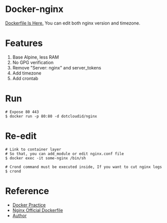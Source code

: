 # Docker-nginx

[Dockerfile Is Here.](https://github.com/index-js/docker-nginx.git)
You can edit both nginx version and timezone.

# Features
1. Base Alpine, less RAM
2. No GPG verification
3. Remove "Server: nginx" and server_tokens
4. Add timezone
5. Add crontab

# Run
```
# Expose 80 443
$ docker run -p 80:80 -d dotcloudid/nginx
```

# Re-edit
```
# Link to container layer
# So that, you can add_module or edit nginx.conf file
$ docker exec -it some-nginx /bin/sh
```
```
# Crond command must be executed inside, If you want to cut nginx logs
$ crond
```

# Reference
- [Docker Practice](https://docs.docker.com/develop/develop-images/dockerfile_best-practices)
- [Nginx Official Dockerfile](https://github.com/nginxinc/docker-nginx/tree/master/mainline/alpine)
- [Author](http://yanglin.me)
